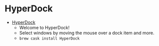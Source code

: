 # HyperDock
- [HyperDock](https://bahoom.com/hyperdock/)
  -  Welcome to HyperDock!
  - Select windows by moving the mouse over a dock item and more.
  - `brew cask install HyperDock`
